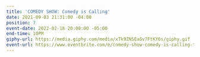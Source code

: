 ```yaml
---
title: 'COMEDY SHOW: Comedy is Calling'
date: 2021-09-03 21:31:00 -04:00
position: 7
event-date: 2022-02-18 20:00:00 -05:00
end-time: 10PM
giphy-url: https://media.giphy.com/media/xTk9ZNSEaGv7FtKY6s/giphy.gif
event-url: https://www.eventbrite.com/e/comedy-show-comedy-is-calling-tickets-255498351447
---
```



